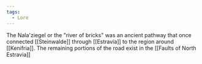 ```yaml
---
tags:
  - Lore
---
```

The Nala'ziegel or the "river of bricks" was an ancient pathway that once connected [[Steinwalde]] through [[Estravia]] to the region around [[Kenifria]]. The remaining portions of the road exist in the [[Faults of North Estravia]]